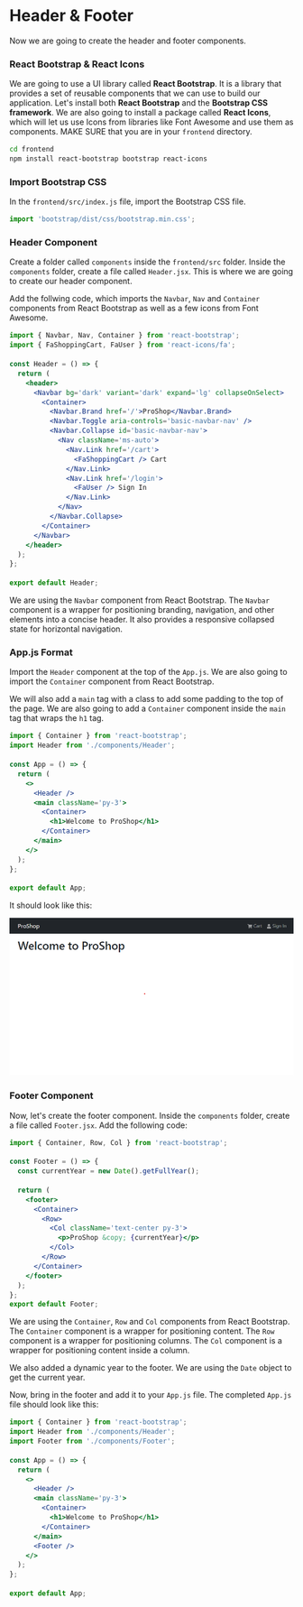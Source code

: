 # Header & Footer

Now we are going to create the header and footer components.

### React Bootstrap & React Icons

We are going to use a UI library called **React Bootstrap**. It is a library that provides a set of reusable components that we can use to build our application. Let's install both **React Bootstrap** and the **Bootstrap CSS framework**. We are also going to install a package called **React Icons**, which will let us use Icons from libraries like Font Awesome and use them as components. MAKE SURE that you are in your `frontend` directory.

```bash
cd frontend
npm install react-bootstrap bootstrap react-icons
```

### Import Bootstrap CSS

In the `frontend/src/index.js` file, import the Bootstrap CSS file.

```jsx
import 'bootstrap/dist/css/bootstrap.min.css';
```

### Header Component

Create a folder called `components` inside the `frontend/src` folder. Inside the `components` folder, create a file called `Header.jsx`. This is where we are going to create our header component.

Add the follwing code, which imports the `Navbar`, `Nav` and `Container` components from React Bootstrap as well as a few icons from Font Awesome.

```jsx
import { Navbar, Nav, Container } from 'react-bootstrap';
import { FaShoppingCart, FaUser } from 'react-icons/fa';

const Header = () => {
  return (
    <header>
      <Navbar bg='dark' variant='dark' expand='lg' collapseOnSelect>
        <Container>
          <Navbar.Brand href='/'>ProShop</Navbar.Brand>
          <Navbar.Toggle aria-controls='basic-navbar-nav' />
          <Navbar.Collapse id='basic-navbar-nav'>
            <Nav className='ms-auto'>
              <Nav.Link href='/cart'>
                <FaShoppingCart /> Cart
              </Nav.Link>
              <Nav.Link href='/login'>
                <FaUser /> Sign In
              </Nav.Link>
            </Nav>
          </Navbar.Collapse>
        </Container>
      </Navbar>
    </header>
  );
};

export default Header;
```

We are using the `Navbar` component from React Bootstrap. The `Navbar` component is a wrapper for positioning branding, navigation, and other elements into a concise header. It also provides a responsive collapsed state for horizontal navigation.

### App.js Format

Import the `Header` component at the top of the `App.js`. We are also going to import the `Container` component from React Bootstrap.

We will also add a `main` tag with a class to add some padding to the top of the page. We are also going to add a `Container` component inside the `main` tag that wraps the `h1` tag.

```jsx
import { Container } from 'react-bootstrap';
import Header from './components/Header';

const App = () => {
  return (
    <>
      <Header />
      <main className='py-3'>
        <Container>
          <h1>Welcome to ProShop</h1>
        </Container>
      </main>
    </>
  );
};

export default App;
```

It should look like this:

![Header](./images/navbar.png)

### Footer Component

Now, let's create the footer component. Inside the `components` folder, create a file called `Footer.jsx`. Add the following code:

```jsx
import { Container, Row, Col } from 'react-bootstrap';

const Footer = () => {
  const currentYear = new Date().getFullYear();

  return (
    <footer>
      <Container>
        <Row>
          <Col className='text-center py-3'>
            <p>ProShop &copy; {currentYear}</p>
          </Col>
        </Row>
      </Container>
    </footer>
  );
};
export default Footer;
```

We are using the `Container`, `Row` and `Col` components from React Bootstrap. The `Container` component is a wrapper for positioning content. The `Row` component is a wrapper for positioning columns. The `Col` component is a wrapper for positioning content inside a column.

We also added a dynamic year to the footer. We are using the `Date` object to get the current year.

Now, bring in the footer and add it to your `App.js` file. The completed `App.js` file should look like this:

```jsx
import { Container } from 'react-bootstrap';
import Header from './components/Header';
import Footer from './components/Footer';

const App = () => {
  return (
    <>
      <Header />
      <main className='py-3'>
        <Container>
          <h1>Welcome to ProShop</h1>
        </Container>
      </main>
      <Footer />
    </>
  );
};

export default App;
```
